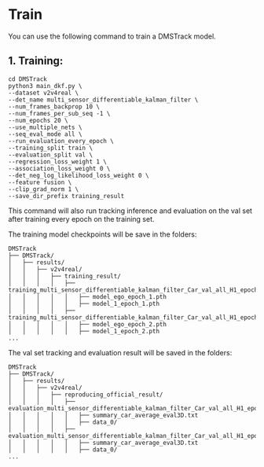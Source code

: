 # Train

You can use the following command to train a DMSTrack model.

## **1. Training:**
```shell
cd DMSTrack
python3 main_dkf.py \
--dataset v2v4real \
--det_name multi_sensor_differentiable_kalman_filter \
--num_frames_backprop 10 \
--num_frames_per_sub_seq -1 \
--num_epochs 20 \
--use_multiple_nets \
--seq_eval_mode all \
--run_evaluation_every_epoch \
--training_split train \
--evaluation_split val \
--regression_loss_weight 1 \
--association_loss_weight 0 \
--det_neg_log_likelihood_loss_weight 0 \
--feature fusion \
--clip_grad_norm 1 \
--save_dir_prefix training_result
```

This command will also run tracking inference and evaluation on the val set after training every epoch on the training set.

The training model checkpoints will be save in the folders:
```
DMSTrack
├── DMSTrack/
│   ├── results/
│   │   ├── v2v4real/
│   │   │   ├── training_result/
│   │   │   │   ├── training_multi_sensor_differentiable_kalman_filter_Car_val_all_H1_epoch_1/
│   │   │   │   │   ├── model_ego_epoch_1.pth
│   │   │   │   │   ├── model_1_epoch_1.pth
│   │   │   │   ├── training_multi_sensor_differentiable_kalman_filter_Car_val_all_H1_epoch_2/
│   │   │   │   │   ├── model_ego_epoch_2.pth
│   │   │   │   │   ├── model_1_epoch_2.pth
...
```


The val set tracking and evaluation result will be saved in the folders:
```
DMSTrack
├── DMSTrack/
│   ├── results/
│   │   ├── v2v4real/
│   │   │   ├── reproducing_official_result/
│   │   │   │   ├── evaluation_multi_sensor_differentiable_kalman_filter_Car_val_all_H1_epoch_1/
│   │   │   │   │   ├── summary_car_average_eval3D.txt
│   │   │   │   │   ├── data_0/
│   │   │   │   ├── evaluation_multi_sensor_differentiable_kalman_filter_Car_val_all_H1_epoch_2/
│   │   │   │   │   ├── summary_car_average_eval3D.txt
│   │   │   │   │   ├── data_0/
...
```
